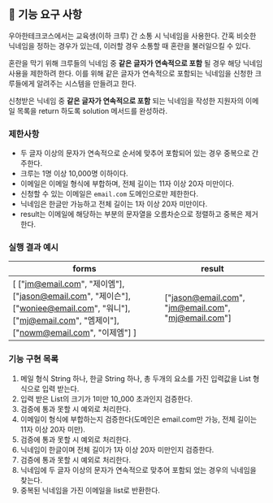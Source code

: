 ## 🚀 기능 요구 사항

우아한테크코스에서는 교육생(이하 크루) 간 소통 시 닉네임을 사용한다. 간혹 비슷한 닉네임을 정하는 경우가 있는데, 이러할 경우 소통할 때 혼란을 불러일으킬 수 있다.

혼란을 막기 위해 크루들의 닉네임 중 **같은 글자가 연속적으로 포함** 될 경우 해당 닉네임 사용을 제한하려 한다. 이를 위해 같은 글자가 연속적으로 포함되는 닉네임을 신청한 크루들에게 알려주는 시스템을 만들려고 한다.


신청받은 닉네임 중 **같은 글자가 연속적으로 포함** 되는 닉네임을 작성한 지원자의 이메일 목록을 return 하도록 solution 메서드를 완성하라.

### 제한사항

- 두 글자 이상의 문자가 연속적으로 순서에 맞추어 포함되어 있는 경우 중복으로 간주한다.
- 크루는 1명 이상 10,000명 이하이다.
- 이메일은 이메일 형식에 부합하며, 전체 길이는 11자 이상 20자 미만이다.
- 신청할 수 있는 이메일은 `email.com` 도메인으로만 제한한다.
- 닉네임은 한글만 가능하고 전체 길이는 1자 이상 20자 미만이다.
- result는 이메일에 해당하는 부분의 문자열을 오름차순으로 정렬하고 중복은 제거한다.

### 실행 결과 예시

| forms | result |
| --- | --- |
| [ ["jm@email.com", "제이엠"], ["jason@email.com", "제이슨"], ["woniee@email.com", "워니"], ["mj@email.com", "엠제이"], ["nowm@email.com", "이제엠"] ] | ["jason@email.com", "jm@email.com", "mj@email.com"] |


### 기능 구현 목록
1. 메일 형식 String 하나, 한글 String 하나, 총 두개의 요소를 가진 입력값을 List 형식으로 입력 받는다.
2. 입력 받은 List의 크기가 1미만 10_000 초과인지 검증한다.
3. 검증에 통과 못할 시 예외로 처리한다.
4. 이메일이 형식에 부합하는지 검증한다(도메인은 email.com만 가능, 전체 길이는 11자 이상 20자 미만).
5. 검증에 통과 못할 시 예외로 처리한다.
6. 닉네임이 한글이며 전체 길이가 1자 이상 20자 미만인지 검증한다.
7. 검증에 통과 못할 시 예외로 처리한다.
8. 닉네임에 두 글자 이상의 문자가 연속적으로 맞추어 포함되 었는 경우의 닉네임을 찾는다.
9. 중복된 닉네임을 가진 이메일을 list로 반환한다.